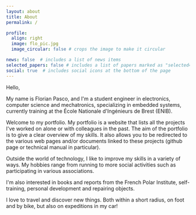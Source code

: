 ```yaml
---
layout: about
title: About
permalink: /

profile:
  align: right
  image: flo_pic.jpg
  image_circular: false # crops the image to make it circular

news: false  # includes a list of news items
selected_papers: false # includes a list of papers marked as "selected={true}"
social: true  # includes social icons at the bottom of the page
---
```


Hello,

My name is Florian Pasco, and I'm a student engineer in electronics, computer science and mechatronics, specializing in embedded systems, currently training at the École Nationale d'Ingénieurs de Brest (ENIB).

Welcome to my portfolio. My portfolio is a website that lists all the projects I've worked on alone or with colleagues in the past. The aim of the portfolio is to give a clear overview of my skills. It also allows you to be redirected to the various web pages and/or documents linked to these projects (github page or technical manual in particular).

Outside the world of technology, I like to improve my skills in a variety of ways. My hobbies range from running to more social activities such as participating in various associations.

I'm also interested in books and reports from the French Polar Institute, self-training, personal development and repairing objects.

I love to travel and discover new things. Both within a short radius, on foot and by bike, but also on expeditions in my car!
